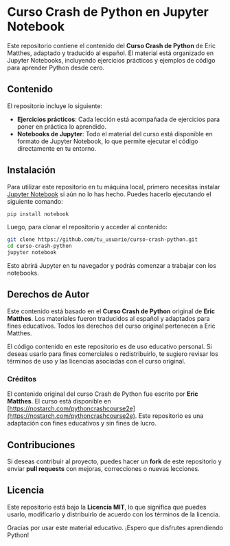# Curso Crash de Python en Jupyter Notebook

Este repositorio contiene el contenido del **Curso Crash de Python** de Eric Matthes, adaptado y traducido al español. El material está organizado en Jupyter Notebooks, incluyendo ejercicios prácticos y ejemplos de código para aprender Python desde cero.

## Contenido

El repositorio incluye lo siguiente:

- **Ejercicios prácticos**: Cada lección está acompañada de ejercicios para poner en práctica lo aprendido.
- **Notebooks de Jupyter**: Todo el material del curso está disponible en formato de Jupyter Notebook, lo que permite ejecutar el código directamente en tu entorno.

## Instalación

Para utilizar este repositorio en tu máquina local, primero necesitas instalar [Jupyter Notebook](https://jupyter.org/install) si aún no lo has hecho. Puedes hacerlo ejecutando el siguiente comando:

```bash
pip install notebook
```

Luego, para clonar el repositorio y acceder al contenido:

```bash
git clone https://github.com/tu_usuario/curso-crash-python.git
cd curso-crash-python
jupyter notebook
```

Esto abrirá Jupyter en tu navegador y podrás comenzar a trabajar con los notebooks.

## Derechos de Autor

Este contenido está basado en el **Curso Crash de Python** original de **Eric Matthes**. Los materiales fueron traducidos al español y adaptados para fines educativos. Todos los derechos del curso original pertenecen a Eric Matthes.

El código contenido en este repositorio es de uso educativo personal. Si deseas usarlo para fines comerciales o redistribuirlo, te sugiero revisar los términos de uso y las licencias asociadas con el curso original.

### Créditos

El contenido original del curso Crash de Python fue escrito por **Eric Matthes**. El curso está disponible en [https://nostarch.com/pythoncrashcourse2e](https://nostarch.com/pythoncrashcourse2e). Este repositorio es una adaptación con fines educativos y sin fines de lucro.

## Contribuciones

Si deseas contribuir al proyecto, puedes hacer un **fork** de este repositorio y enviar **pull requests** con mejoras, correcciones o nuevas lecciones.

## Licencia

Este repositorio está bajo la **Licencia MIT**, lo que significa que puedes usarlo, modificarlo y distribuirlo de acuerdo con los términos de la licencia.


Gracias por usar este material educativo. ¡Espero que disfrutes aprendiendo Python!

